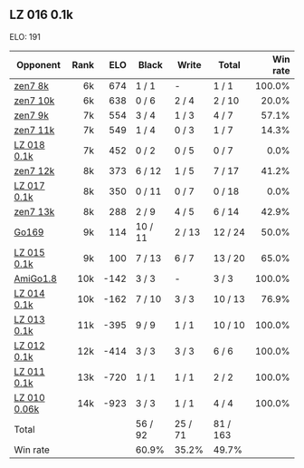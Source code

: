 ## LZ 016 0.1k ##

ELO: 191

Opponent | Rank | ELO | Black | Write | Total | Win rate
---------|-----:|----:|-------|-------|-------|-------:
[zen7 8k](zen7%208k.md) | 6k | 674 | 1 / 1 | - | 1 / 1 | 100.0%
[zen7 10k](zen7%2010k.md) | 6k | 638 | 0 / 6 | 2 / 4 | 2 / 10 | 20.0%
[zen7 9k](zen7%209k.md) | 7k | 554 | 3 / 4 | 1 / 3 | 4 / 7 | 57.1%
[zen7 11k](zen7%2011k.md) | 7k | 549 | 1 / 4 | 0 / 3 | 1 / 7 | 14.3%
[LZ 018 0.1k](LZ%20018%200.1k.md) | 7k | 452 | 0 / 2 | 0 / 5 | 0 / 7 | 0.0%
[zen7 12k](zen7%2012k.md) | 8k | 373 | 6 / 12 | 1 / 5 | 7 / 17 | 41.2%
[LZ 017 0.1k](LZ%20017%200.1k.md) | 8k | 350 | 0 / 11 | 0 / 7 | 0 / 18 | 0.0%
[zen7 13k](zen7%2013k.md) | 8k | 288 | 2 / 9 | 4 / 5 | 6 / 14 | 42.9%
[Go169](Go169.md) | 9k | 114 | 10 / 11 | 2 / 13 | 12 / 24 | 50.0%
[LZ 015 0.1k](LZ%20015%200.1k.md) | 9k | 100 | 7 / 13 | 6 / 7 | 13 / 20 | 65.0%
[AmiGo1.8](AmiGo1.8.md) | 10k | -142 | 3 / 3 | - | 3 / 3 | 100.0%
[LZ 014 0.1k](LZ%20014%200.1k.md) | 10k | -162 | 7 / 10 | 3 / 3 | 10 / 13 | 76.9%
[LZ 013 0.1k](LZ%20013%200.1k.md) | 11k | -395 | 9 / 9 | 1 / 1 | 10 / 10 | 100.0%
[LZ 012 0.1k](LZ%20012%200.1k.md) | 12k | -414 | 3 / 3 | 3 / 3 | 6 / 6 | 100.0%
[LZ 011 0.1k](LZ%20011%200.1k.md) | 13k | -720 | 1 / 1 | 1 / 1 | 2 / 2 | 100.0%
[LZ 010 0.06k](LZ%20010%200.06k.md) | 14k | -923 | 3 / 3 | 1 / 1 | 4 / 4 | 100.0%
Total | | | 56 / 92 | 25 / 71 | 81 / 163 | 
Win rate| | | 60.9% | 35.2% | 49.7% | 
